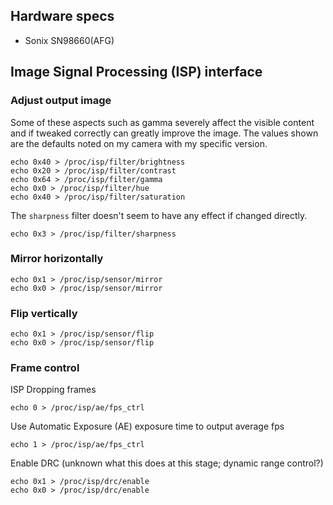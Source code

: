 ## Hardware specs

* Sonix SN98660(AFG)

## Image Signal Processing (ISP) interface

### Adjust output image

Some of these aspects such as gamma severely affect the visible content and if
tweaked correctly can greatly improve the image. The values shown are the
defaults noted on my camera with my specific version.

    echo 0x40 > /proc/isp/filter/brightness
    echo 0x20 > /proc/isp/filter/contrast
    echo 0x64 > /proc/isp/filter/gamma
    echo 0x0 > /proc/isp/filter/hue
    echo 0x40 > /proc/isp/filter/saturation

The `sharpness` filter doesn't seem to have any effect if changed directly.

    echo 0x3 > /proc/isp/filter/sharpness

### Mirror horizontally

    echo 0x1 > /proc/isp/sensor/mirror
    echo 0x0 > /proc/isp/sensor/mirror

### Flip vertically

    echo 0x1 > /proc/isp/sensor/flip
    echo 0x0 > /proc/isp/sensor/flip

### Frame control

ISP Dropping frames

    echo 0 > /proc/isp/ae/fps_ctrl

Use Automatic Exposure (AE) exposure time to output average fps

    echo 1 > /proc/isp/ae/fps_ctrl

Enable DRC (unknown what this does at this stage; dynamic range control?)

    echo 0x1 > /proc/isp/drc/enable
    echo 0x0 > /proc/isp/drc/enable

